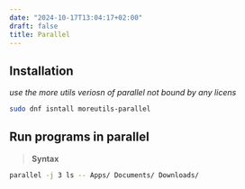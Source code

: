 ```yaml
---
date: "2024-10-17T13:04:17+02:00"
draft: false
title: Parallel
---
```


## Installation

*use the more utils veriosn of parallel not bound by any licens*

``` bash
sudo dnf isntall moreutils-parallel
```

## Run programs in parallel

> **Syntax**

``` bash
parallel -j 3 ls -- Apps/ Documents/ Downloads/
```
